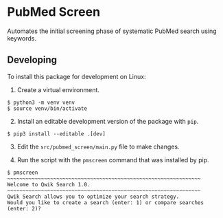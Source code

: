 # PubMed Screen

Automates the initial screening phase of systematic PubMed search using keywords.

## Developing

To install this package for development on Linux:

1) Create a virtual environment.

```
$ python3 -m venv venv
$ source venv/bin/activate
```

2) Install an editable development version of the package with `pip`.

```
$ pip3 install --editable .[dev]
```

3) Edit the `src/pubmed_screen/main.py` file to make changes.

4) Run the script with the `pmscreen` command that was installed by pip.

```
$ pmscreen
~~~~~~~~~~~~~~~~~~~~~~~~~~~~~~~~~~~~~~~~~~~~~~~~~~~~~~~~~~~~~~~
Welcome to Qwik Search 1.0.
~~~~~~~~~~~~~~~~~~~~~~~~~~~~~~~~~~~~~~~~~~~~~~~~~~~~~~~~~~~~~~~
Qwik Search allows you to optimize your search strategy.
Would you like to create a search (enter: 1) or compare searches (enter: 2)?
```

